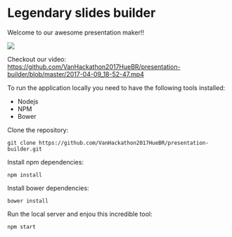 # Legendary slides builder

Welcome to our awesome presentation maker!!

![](https://media0.giphy.com/media/l3q2zVr6cu95nF6O4/giphy.gif)

Checkout our video: https://github.com/VanHackathon2017HueBR/presentation-builder/blob/master/2017-04-09_18-52-47.mp4

To run the application locally you need to have the following tools installed:
* Nodejs
* NPM
* Bower


Clone the repository:
```
git clone https://github.com/VanHackathon2017HueBR/presentation-builder.git
```

Install npm dependencies:
```
npm install
```

Install bower dependencies:
```
bower install
```

Run the local server and enjou this incredible tool:
```
npm start
```
